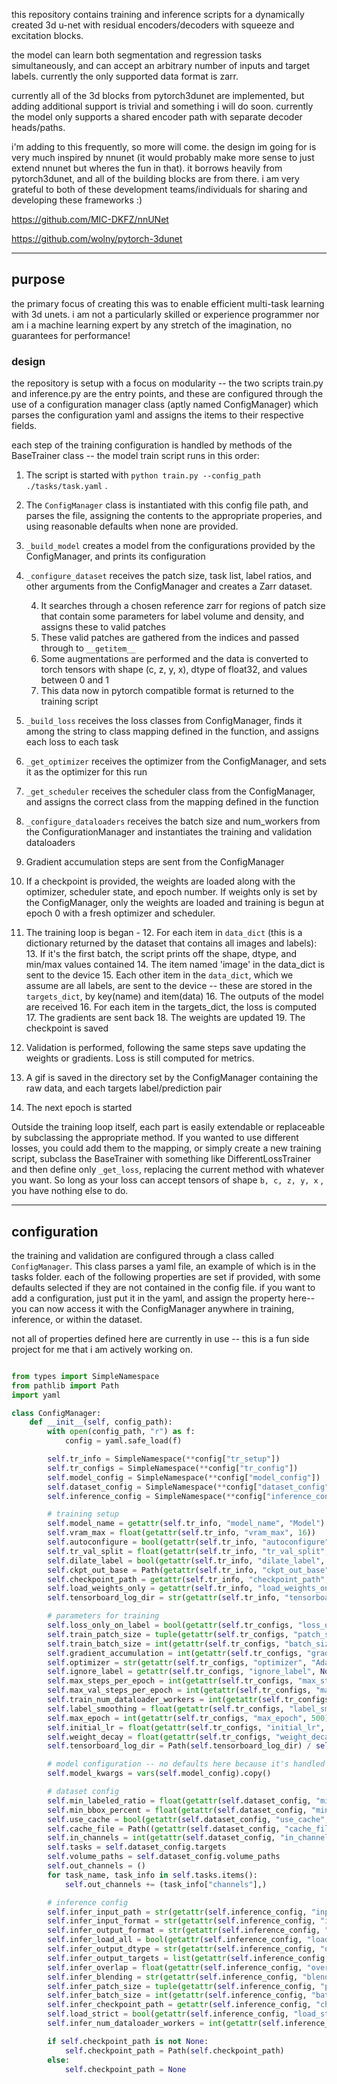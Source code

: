 this repository contains training and inference scripts for a dynamically created 3d u-net with residual encoders/decoders with squeeze and excitation blocks. 

the model can learn both segmentation and regression tasks simultaneously, and can accept an arbitrary number of inputs and target labels. currently the only supported data format is zarr. 

currently all of the 3d blocks from pytorch3dunet are implemented, but adding additional support is trivial and something i will do soon. currently the model only supports a shared encoder path with separate decoder heads/paths. 

i'm adding to this frequently, so more will come. the design im going for is very much inspired by nnunet (it would probably make more sense to just extend nnunet but wheres the fun in that). it borrows heavily from pytorch3dunet, and all of the building blocks are from there. i am very grateful to both of these development teams/individuals for sharing and developing these frameworks :) 

https://github.com/MIC-DKFZ/nnUNet

https://github.com/wolny/pytorch-3dunet

___
## purpose
the primary focus of creating this was to enable efficient multi-task learning with 3d unets. i am not a particularly skilled or experience programmer nor am i a machine learning expert by any stretch of the imagination, no guarantees for performance!

### design
the repository is setup with a focus on modularity -- the two scripts train.py and inference.py are the entry points, and these are configured through the use of a configuration manager class (aptly named ConfigManager) which parses the configuration yaml and assigns the items to their respective fields.

each step of the training configuration is handled by methods of the BaseTrainer class -- the model train script runs in this order:

1. The script is started with `python train.py --config_path ./tasks/task.yaml` . 

2. The `ConfigManager` class is instantiated with this config file path, and parses the file, assigning the contents to the appropriate properies, and using reasonable defaults when none are provided.
 
2. `_build_model` creates a model from the configurations provided by the ConfigManager, and prints its configuration

3. `_configure_dataset` receives the patch size, task list, label ratios, and other arguments from the ConfigManager and creates a Zarr dataset. 

   4. It searches through a chosen reference zarr for regions of patch size that contain some parameters for label volume and density, and assigns these to valid patches 
   5. These valid patches are gathered from the indices and passed through to `__getitem__`
   5. Some augmentations are performed and the data is converted to torch tensors with shape (c, z, y, x), dtype of float32, and values between 0 and 1
   6. This data now in pytorch compatible format is returned to the training script

7. `_build_loss` receives the loss classes from ConfigManager, finds it among the string to class mapping defined in the function, and assigns each loss to each task

8. `_get_optimizer` receives the optimizer from the ConfigManager, and sets it as the optimizer for this run

9. `_get_scheduler` receives the scheduler class from the ConfigManager, and assigns the correct class from the mapping defined in the function

10. `_configure_dataloaders` receives the batch size and num_workers from the ConfigurationManager and instantiates the training and validation dataloaders

11. Gradient accumulation steps are sent from the ConfigManager

12. If a checkpoint is provided, the weights are loaded along with the optimizer, scheduler state, and epoch number. If weights only is set by the ConfigManager, only the weights are loaded and training is begun at epoch 0 with a fresh optimizer and scheduler.

11. The training loop is began - 
    12. For each item in `data_dict` (this is a dictionary returned by the dataset that contains all images and labels):
        13. If it's the first batch, the script prints off the shape, dtype, and min/max values contained
        14. The item named 'image' in the data_dict is sent to the device
        15. Each other item in the `data_dict`, which we assume are all labels, are sent to the device -- these are stored in the `targets_dict`, by key(name) and item(data)
        16. The outputs of the model are received
    16. For each item in the targets_dict, the loss is computed
    17. The gradients are sent back 
    18. The weights are updated
    19. The checkpoint is saved

19. Validation is performed, following the same steps save updating the weights or gradients. Loss is still computed for metrics. 

20. A gif is saved in the directory set by the ConfigManager containing the raw data, and each targets label/prediction pair

21. The next epoch is started 

Outside the training loop itself, each part is easily extendable or replaceable by subclassing the appropriate method. If you wanted to use different losses, you could add them to the mapping, or simply create a new training script, subclass the BaseTrainer with something like DifferentLossTrainer and then define only `_get_loss`, replacing the current method with whatever you want. So long as your loss can accept tensors of shape `b, c, z, y, x` , you have nothing else to do. 
___

## configuration
the training and validation are configured through a class called `ConfigManager`. This class parses a yaml file, an example of which is in the tasks folder. each of the following properties are set if provided, with some defaults selected if they are not contained in the config file. if you want to add a configuration, just put it in the yaml, and assign the property here-- you can now access it with the ConfigManager anywhere in training, inference, or within the dataset.

not all of properties defined here are currently in use -- this is a fun side project for me that i am actively working on. 
```python

from types import SimpleNamespace
from pathlib import Path
import yaml

class ConfigManager:
    def __init__(self, config_path):
        with open(config_path, "r") as f:
            config = yaml.safe_load(f)

        self.tr_info = SimpleNamespace(**config["tr_setup"])
        self.tr_configs = SimpleNamespace(**config["tr_config"])
        self.model_config = SimpleNamespace(**config["model_config"])
        self.dataset_config = SimpleNamespace(**config["dataset_config"])
        self.inference_config = SimpleNamespace(**config["inference_config"])

        # training setup
        self.model_name = getattr(self.tr_info, "model_name", "Model")
        self.vram_max = float(getattr(self.tr_info, "vram_max", 16))
        self.autoconfigure = bool(getattr(self.tr_info, "autoconfigure", True))
        self.tr_val_split = float(getattr(self.tr_info, "tr_val_split", 0.95))
        self.dilate_label = bool(getattr(self.tr_info, "dilate_label", False))
        self.ckpt_out_base = Path(getattr(self.tr_info, "ckpt_out_base", "./checkpoints/"))
        self.checkpoint_path = getattr(self.tr_info, "checkpoint_path", None)
        self.load_weights_only = getattr(self.tr_info, "load_weights_only", False)
        self.tensorboard_log_dir = str(getattr(self.tr_info, "tensorboard_log_dir", "./tensorboard_logs/"))

        # parameters for training
        self.loss_only_on_label = bool(getattr(self.tr_configs, "loss_only_on_label", False))
        self.train_patch_size = tuple(getattr(self.tr_configs, "patch_size", [192, 192, 192]))
        self.train_batch_size = int(getattr(self.tr_configs, "batch_size", 2))
        self.gradient_accumulation = int(getattr(self.tr_configs, "gradient_accumulation", 1))
        self.optimizer = str(getattr(self.tr_configs, "optimizer", "AdamW"))
        self.ignore_label = getattr(self.tr_configs, "ignore_label", None)
        self.max_steps_per_epoch = int(getattr(self.tr_configs, "max_steps_per_epoch", 500))
        self.max_val_steps_per_epoch = int(getattr(self.tr_configs, "max_val_steps_per_epoch", 25))
        self.train_num_dataloader_workers = int(getattr(self.tr_configs, "num_dataloader_workers", 4))
        self.label_smoothing = float(getattr(self.tr_configs, "label_smoothing", 0.2))
        self.max_epoch = int(getattr(self.tr_configs, "max_epoch", 500))
        self.initial_lr = float(getattr(self.tr_configs, "initial_lr", 1e-3))
        self.weight_decay = float(getattr(self.tr_configs, "weight_decay", 0))
        self.tensorboard_log_dir = Path(self.tensorboard_log_dir) / self.model_name

        # model configuration -- no defaults here because it's handled by build_network_from_config dynamically
        self.model_kwargs = vars(self.model_config).copy()

        # dataset config
        self.min_labeled_ratio = float(getattr(self.dataset_config, "min_labeled_ratio", 0.1))
        self.min_bbox_percent = float(getattr(self.dataset_config, "min_bbox_percent", 0.95))
        self.use_cache = bool(getattr(self.dataset_config, "use_cache", True))
        self.cache_file = Path((getattr(self.dataset_config, "cache_file", 'valid_patches.json')))
        self.in_channels = int(getattr(self.dataset_config, "in_channels", 1))
        self.tasks = self.dataset_config.targets
        self.volume_paths = self.dataset_config.volume_paths
        self.out_channels = ()
        for task_name, task_info in self.tasks.items():
            self.out_channels += (task_info["channels"],)

        # inference config
        self.infer_input_path = str(getattr(self.inference_config, "input_path", None))
        self.infer_input_format = str(getattr(self.inference_config, "input_format", "zarr"))
        self.infer_output_format = str(getattr(self.inference_config, "output_format", "zarr"))
        self.infer_load_all = bool(getattr(self.inference_config, "load_all", False))
        self.infer_output_dtype = str(getattr(self.inference_config, "output_type", "np.uint8"))
        self.infer_output_targets = list(getattr(self.inference_config, "output_targets", "all"))
        self.infer_overlap = float(getattr(self.inference_config, "overlap", 0.15))
        self.infer_blending = str(getattr(self.inference_config, "blending", "gaussian_importance"))
        self.infer_patch_size = tuple(getattr(self.inference_config, "patch_size", self.train_patch_size))
        self.infer_batch_size = int(getattr(self.inference_config, "batch_size", self.train_batch_size))
        self.infer_checkpoint_path = getattr(self.inference_config, "checkpoint_path", None)
        self.load_strict = bool(getattr(self.inference_config, "load_strict", True))
        self.infer_num_dataloader_workers = int(getattr(self.inference_config, "num_dataloader_workers", self.train_num_dataloader_workers))

        if self.checkpoint_path is not None:
            self.checkpoint_path = Path(self.checkpoint_path)
        else:
            self.checkpoint_path = None

```
